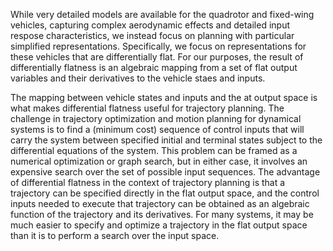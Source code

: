 While very detailed models are available for the quadrotor and fixed-wing
vehicles, capturing complex aerodynamic effects and detailed input respose
characteristics, we instead focus on planning with particular simplified
representations. Specifically, we focus on representations for these
vehicles that are differentially flat. For our purposes, the result of
differentially flatness is an algebraic mapping from a set of flat output
variables and their derivatives to the vehicle staes and inputs.

The mapping between vehicle states and inputs and the  at output space is
what makes differential flatness useful for trajectory planning. The
challenge in trajectory optimization and motion planning for dynamical
systems is to find a (minimum cost) sequence of control inputs that will
carry the system between specified initial and terminal states subject to
the differential equations of the system. This problem can be framed as
a numerical optimization or graph search, but in either case, it involves
an expensive search over the set of possible input sequences. The
advantage of differential flatness in the context of trajectory planning
is that a trajectory can be specified directly in the flat output space,
and the control inputs needed to execute that trajectory can be obtained
as an algebraic function of the trajectory and its derivatives. For many
systems, it may be much easier to specify and optimize a trajectory in the
flat output space than it is to perform a search over the input space.
